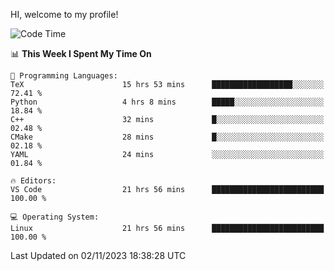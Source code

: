 HI, welcome to my profile!
<!--START_SECTION:waka-->
![Code Time](http://img.shields.io/badge/Code%20Time-1%2C787%20hrs%2046%20mins-blue)

📊 **This Week I Spent My Time On** 

```text
💬 Programming Languages: 
TeX                      15 hrs 53 mins      ██████████████████░░░░░░░   72.41 % 
Python                   4 hrs 8 mins        █████░░░░░░░░░░░░░░░░░░░░   18.84 % 
C++                      32 mins             █░░░░░░░░░░░░░░░░░░░░░░░░   02.48 % 
CMake                    28 mins             █░░░░░░░░░░░░░░░░░░░░░░░░   02.18 % 
YAML                     24 mins             ░░░░░░░░░░░░░░░░░░░░░░░░░   01.84 % 

🔥 Editors: 
VS Code                  21 hrs 56 mins      █████████████████████████   100.00 % 

💻 Operating System: 
Linux                    21 hrs 56 mins      █████████████████████████   100.00 % 
```


 Last Updated on 02/11/2023 18:38:28 UTC
<!--END_SECTION:waka-->
